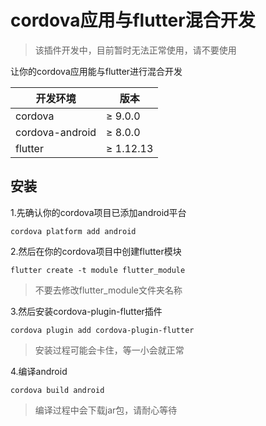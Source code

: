
# cordova应用与flutter混合开发

> 该插件开发中，目前暂时无法正常使用，请不要使用

让你的cordova应用能与flutter进行混合开发

| 开发环境        | 版本      |
| --------------- | --------- |
| cordova         | ≥ 9.0.0   |
| cordova-android | ≥ 8.0.0   |
| flutter         | ≥ 1.12.13 |

## 安装

1.先确认你的cordova项目已添加android平台

``` shell
cordova platform add android
```

2.然后在你的cordova项目中创建flutter模块

``` shell
flutter create -t module flutter_module
```

> 不要去修改flutter_module文件夹名称

3.然后安装cordova-plugin-flutter插件

``` shell
cordova plugin add cordova-plugin-flutter
```

> 安装过程可能会卡住，等一小会就正常

4.编译android

``` shell
cordova build android
```

> 编译过程中会下载jar包，请耐心等待